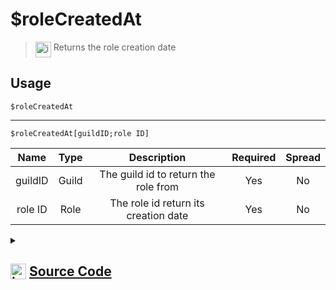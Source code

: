 # $roleCreatedAt
> <img align="top" src="https://upload.wikimedia.org/wikipedia/commons/thumb/e/e4/Infobox_info_icon.svg/160px-Infobox_info_icon.svg.png?20150409153300" alt="image" width="25" height="auto"> Returns the role creation date
## Usage
```
$roleCreatedAt
```
---
```
$roleCreatedAt[guildID;role ID]
```
| Name | Type | Description | Required | Spread
| :---: | :---: | :---: | :---: | :---: |
guildID | Guild | The guild id to return the role from | Yes | No
role ID | Role | The role id return its creation date | Yes | No
<details>
<summary>
    
## <img align="top" src="https://cdn4.iconfinder.com/data/icons/iconsimple-logotypes/512/github-512.png" alt="image" width="25" height="auto">  [Source Code](https://github.com/tryforge/ForgeScript-V2/blob/main/src/native/roleCreatedAt.ts)
    
</summary>
    
```ts
import { ArgType, NativeFunction, Return } from "../structures"

export default new NativeFunction({
    name: "$roleCreatedAt",
    description: "Returns the role creation date",
    brackets: false,
    unwrap: true,
    args: [
        {
            
            name: "guildID",
            description: "The guild id to return the role from",
            rest: false,
            type: ArgType.Guild,
            required: true
        },
        {
            name: "role ID",
            description: "The role id return its creation date",
            rest: false,
            type: ArgType.Role,
            pointer: 0,
            required: true
        },
    ],
    execute(ctx, [ guild, role ]) {
        return Return.success(
            (role ?? ctx.role)?.createdTimestamp
        )
    }
})
```
    
</details>